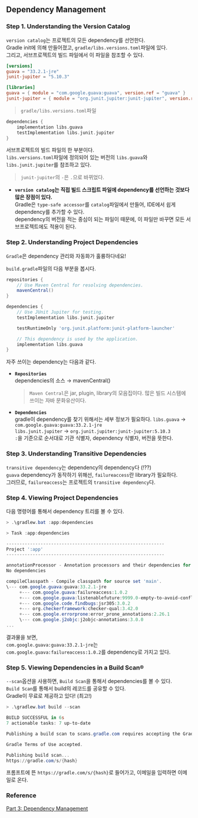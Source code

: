 ## Dependency Management

### Step 1. Understanding the Version Catalog
`version catalog`는 프로젝트의 모든 dependency를 선언한다.<br>
Gradle init에 의해 만들어졌고, `gradle/libs.versions.toml`파일에 있다.<br>
그리고, 서브프로젝트의 빌드 파일에서 이 파일을 참조할 수 있다.
```toml
[versions]
guava = "33.2.1-jre"
junit-jupiter = "5.10.3"

[libraries]
guava = { module = "com.google.guava:guava", version.ref = "guava" }
junit-jupiter = { module = "org.junit.jupiter:junit-jupiter", version.ref = "junit-jupiter" }
```
> `gradle/libs.versions.toml`파일
```groovy
dependencies {
    implementation libs.guava
    testImplementation libs.junit.jupiter
}
```
서브프로젝트의 빌드 파일의 한 부분이다.<br>
`libs.versions.toml`파일에 정의되어 있는 버전의 `libs.guava`와 `libs.junit.jupiter`를 참조하고 있다.<br>
> `junit-jupiter`의 `-`은 `.`으로 바뀌었다.<br>

- **`version catalog`는 직접 빌드 스크립트 파일에 dependency를 선언하는 것보다 많은 장점이 있다.** <br>
  Gradle은 `type-safe accessor`를 `catalog`파일에서 만들어, IDE에서 쉽게 dependency를 추가할 수 있다.<br>
  dependency의 버전을 적는 중심이 되는 파일이 때문에, 이 파일만 바꾸면 모든 서브프로젝트에도 적용이 된다.<br>

### Step 2. Understanding Project Dependencies
`Gradle`은 dependency 관리와 자동화가 훌륭하다네요!<br>

`build.gradle`파일의 다음 부분을 봅시다.<br>
```groovy
repositories {
    // Use Maven Central for resolving dependencies.
    mavenCentral()
}

dependencies {
    // Use JUnit Jupiter for testing.
    testImplementation libs.junit.jupiter

    testRuntimeOnly 'org.junit.platform:junit-platform-launcher'

    // This dependency is used by the application.
    implementation libs.guava
}
```
자주 쓰이는 dependency는 다음과 같다.<br>
- **`Repositories`**<br>
  dependencies의 소스 → mavenCentral()<br>
  > `Maven Central`은 jar, plugin, library의 모음집이다. 많은 빌드 시스템에 쓰이는 자바 문화유산이다.<br>

- **`Dependencies`**<br>
  gradle이 dependency를 찾기 위해서는 세부 정보가 필요하다.
  `libs.guava` -> `com.google.guava:guava:33.2.1-jre`<br>
  `libs.junit.jupiter` -> `org.junit.jupiter:junit-jupiter:5.10.3`<br>
  `:`을 기준으로 순서대로 기관 식별자, dependency 식별자, 버전을 뜻한다.<br>

### Step 3. Understanding Transitive Dependencies
`transitive dependency`는 dependency의 dependency다 (!??)<br>
`guava` dependency가 동작하기 위해선, `failureaccess`란 library가 필요하다.<br>
그러므로, `failureaccess`는 프로젝트의 `transitive dependency`다.<br>

### Step 4. Viewing Project Dependencies
다음 명령어를 통해서 dependency 트리를 볼 수 있다.<br>
```powershell
> .\gradlew.bat :app:dependencies

> Task :app:dependencies

------------------------------------------------------------
Project ':app'
------------------------------------------------------------

annotationProcessor - Annotation processors and their dependencies for source set 'main'.
No dependencies

compileClasspath - Compile classpath for source set 'main'.
\--- com.google.guava:guava:33.2.1-jre
     +--- com.google.guava:failureaccess:1.0.2
     +--- com.google.guava:listenablefuture:9999.0-empty-to-avoid-conflict-with-guava
     +--- com.google.code.findbugs:jsr305:3.0.2
     +--- org.checkerframework:checker-qual:3.42.0
     +--- com.google.errorprone:error_prone_annotations:2.26.1
     \--- com.google.j2objc:j2objc-annotations:3.0.0
...
```
결과물을 보면,<br>
`com.google.guava:guava:33.2.1-jre`는 `com.google.guava:failureaccess:1.0.2`를 dependency로 가지고 있다.<br>

### Step 5. Viewing Dependencies in a Build Scan®
`--scan`옵션을 사용하면, `Build Scan`을 통해서 dependencies를 볼 수 있다.<br>
`Build Scan`를 통해서 build의 레코드를 공유할 수 있다.<br>
Gradle이 무료로 제공하고 있다! (최고!)<br>
```powershell
> .\gradlew.bat build --scan

BUILD SUCCESSFUL in 6s
7 actionable tasks: 7 up-to-date

Publishing a build scan to scans.gradle.com requires accepting the Gradle Terms of Use defined at https://gradle.com/help/legal-terms-of-use. Do you accept these terms? [yes, no] yes

Gradle Terms of Use accepted.

Publishing build scan...
https://gradle.com/s/{hash}
```
프롬프트에 뜬 `https://gradle.com/s/{hash}`로 들어가고, 이메일을 입력하면 이메일로 온다.<br>






### Reference
[Part 3: Dependency Management](https://docs.gradle.org/current/userguide/part3_gradle_dep_man.html#part3_begin)<br>
